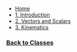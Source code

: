 - [Home](%WEBPATH%/classes/phys1111/)
 - [1. Introduction](%WEBPATH%/classes/phys1111/1-intro)
 - [2. Vectors and Scalars](%WEBPATH%/classes/phys1111/2-vectors-scalars)
 - [3. Kinematics](%WEBPATH%/classes/phys1111/3-kinematics)
 
### [Back to Classes](%WEBPATH%/classes/)